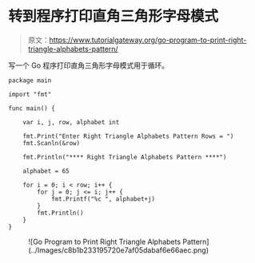 # 转到程序打印直角三角形字母模式

> 原文：<https://www.tutorialgateway.org/go-program-to-print-right-triangle-alphabets-pattern/>

写一个 Go 程序打印直角三角形字母模式用于循环。

```
package main

import "fmt"

func main() {

	var i, j, row, alphabet int

	fmt.Print("Enter Right Triangle Alphabets Pattern Rows = ")
	fmt.Scanln(&row)

	fmt.Println("**** Right Triangle Alphabets Pattern ****")

	alphabet = 65

	for i = 0; i < row; i++ {
		for j = 0; j <= i; j++ {
			fmt.Printf("%c ", alphabet+j)
		}
		fmt.Println()
	}
}
```

<figure class="wp-block-image size-large">![Go Program to Print Right Triangle Alphabets Pattern](../Images/c8b1b233195720e7af05dabaf6e66aec.png)</figure>